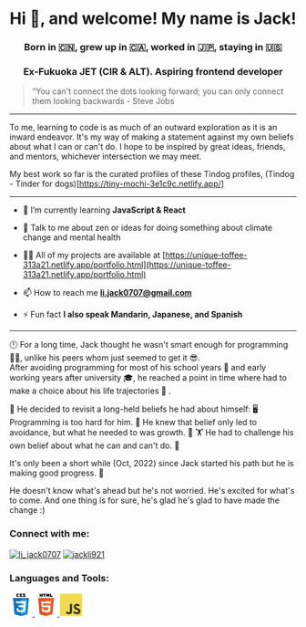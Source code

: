 <h1 align="center">Hi 👋, and welcome! My name is Jack!</h1>
<h3 align="center">Born in 🇨🇳, grew up in 🇨🇦, worked in 🇯🇵, staying in 🇺🇸 </h3>
<h3 align="center">Ex-Fukuoka JET (CIR & ALT). Aspiring frontend developer</h3>

>“You can't connect the dots looking forward; you can only connect them looking backwards - Steve Jobs

--- 

To me, learning to code is as much of an outward exploration as it is an inward endeavor.
It's my way of making a statement against my own beliefs about what I can or can't do.
I hope to be inspired by great ideas, friends, and mentors, whichever intersection we may meet.  


My best work so far is the curated profiles of these Tindog profiles, (Tindog - Tinder for dogs)[https://tiny-mochi-3e1c9c.netlify.app/] 

---

- 🌱 I’m currently learning **JavaScript & React**

- 👯 Talk to me about zen or ideas for doing something about climate change and mental health

- 👨‍💻 All of my projects are available at [https://unique-toffee-313a21.netlify.app/portfolio.html](https://unique-toffee-313a21.netlify.app/portfolio.html)

- 📫 How to reach me **li.jack0707@gmail.com**

- ⚡ Fun fact **I also speak Mandarin, Japanese, and Spanish**

---

🕛 For a long time, Jack thought he wasn't smart enough for programming 😮‍💨, unlike his peers whom just seemed to get it 😎.  
After avoiding programming for most of his school years 🏫  and early working years after university 🎓, he reached a point in
time where had to make a choice about his life trajectories 🚦 . 

🤔 He decided to revisit a long-held beliefs he had about himself: 🖥️ Programming is too hard for him. 
🏃 He knew that belief only led to avoidance, but what he needed to was growth. 🌲
🏋️ He had to challenge his own belief about what he can and can't do. 💪

It's only been a short while (Oct, 2022) since Jack started his path but he is making good progress. 🚀

He doesn't know what's ahead but he's not worried. He's excited for what's to come. 
And one thing is for sure, he's glad he's glad to have made the change :)


<h3 align="left">Connect with me:</h3>
<p align="left">
<a href="https://twitter.com/li_jack0707" target="blank"><img align="center" src="https://raw.githubusercontent.com/rahuldkjain/github-profile-readme-generator/master/src/images/icons/Social/twitter.svg" alt="li_jack0707" height="30" width="40" /></a>
<a href="https://linkedin.com/in/jackli921" target="blank"><img align="center" src="https://raw.githubusercontent.com/rahuldkjain/github-profile-readme-generator/master/src/images/icons/Social/linked-in-alt.svg" alt="jackli921" height="30" width="40" /></a>
</p>

<h3 align="left">Languages and Tools:</h3>
<p align="left"> <a href="https://www.w3schools.com/css/" target="_blank" rel="noreferrer"> <img src="https://raw.githubusercontent.com/devicons/devicon/master/icons/css3/css3-original-wordmark.svg" alt="css3" width="40" height="40"/> </a> <a href="https://www.w3.org/html/" target="_blank" rel="noreferrer"> <img src="https://raw.githubusercontent.com/devicons/devicon/master/icons/html5/html5-original-wordmark.svg" alt="html5" width="40" height="40"/> </a> <a href="https://developer.mozilla.org/en-US/docs/Web/JavaScript" target="_blank" rel="noreferrer"> <img src="https://raw.githubusercontent.com/devicons/devicon/master/icons/javascript/javascript-original.svg" alt="javascript" width="40" height="40"/> </a> </p>
